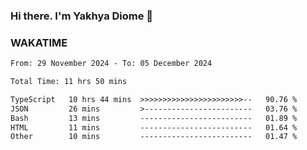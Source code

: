 ### Hi there. I'm Yakhya Diome 👋

### WAKATIME
<!--START_SECTION:waka-->

```txt
From: 29 November 2024 - To: 05 December 2024

Total Time: 11 hrs 50 mins

TypeScript   10 hrs 44 mins  >>>>>>>>>>>>>>>>>>>>>>>--   90.76 %
JSON         26 mins         >------------------------   03.76 %
Bash         13 mins         -------------------------   01.89 %
HTML         11 mins         -------------------------   01.64 %
Other        10 mins         -------------------------   01.47 %
```

<!--END_SECTION:waka-->
